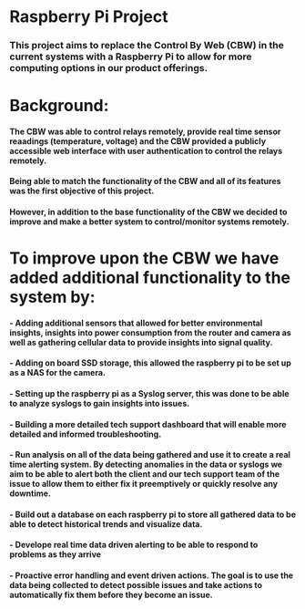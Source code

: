 # Raspberry Pi Project

### This project aims to replace the Control By Web (CBW) in the current systems with a Raspberry Pi to allow for more computing options in our product offerings.

# Background:
#### The CBW was able to control relays remotely, provide real time sensor reaadings (temperature, voltage) and the CBW provided a publicly accessible web interface with user authentication to control the relays remotely.
#### Being able to match the functionality of the CBW and all of its features was the first objective of this project.
#### However, in addition to the base functionality of the CBW we decided to improve and make a better system to control/monitor systems remotely.
# To improve upon the CBW we have added additional functionality to the system by:
#### - Adding additional sensors that allowed for better environmental insights, insights into power consumption from the router and camera as well as gathering cellular data to provide insights into signal quality.
#### - Adding on board SSD storage, this allowed the raspberry pi to be set up as a NAS for the camera.
#### - Setting up the raspberry pi as a Syslog server, this was done to be able to analyze syslogs to gain insights into issues.
#### - Building a more detailed tech support dashboard that will enable more detailed and informed troubleshooting.
#### - Run analysis on all of the data being gathered and use it to create a real time alerting system. By detecting anomalies in the data or syslogs we aim to be able to alert both the client and our tech support team of the issue to allow them to either fix it preemptively or quickly resolve any downtime.
#### - Build out a database on each raspberry pi to store all gathered data to be able to detect historical trends and visualize data.
#### - Develope real time data driven alerting to be able to respond to problems as they arrive
#### - Proactive error handling and event driven actions. The goal is to use the data being collected to detect possible issues and take actions to automatically fix them before they become an issue.